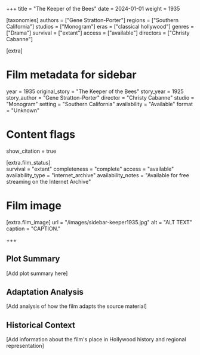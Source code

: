 +++
title = "The Keeper of the Bees"
date = 2024-01-01
weight = 1935

[taxonomies]
authors = ["Gene Stratton-Porter"]
regions = ["Southern California"]
studios = ["Monogram"]
eras = ["classical hollywood"]
genres = ["Drama"]
survival = ["extant"]
access = ["available"]
directors = ["Christy Cabanne"]

[extra]
# Film metadata for sidebar
year = 1935
original_story = "The Keeper of the Bees"
story_year = 1925
story_author = "Gene Stratton-Porter"
director = "Christy Cabanne"
studio = "Monogram"
setting = "Southern California"
availability = "Available"
format = "Unknown"

# Content flags
show_citation = true

[extra.film_status]  
survival = "extant"
completeness = "complete"
access = "available"
availability_type = "internet_archive"
availability_notes = "Available for free streaming on the Internet Archive"

# Film image
[extra.film_image]
url = "/images/sidebar-keeper1935.jpg"
alt = "ALT TEXT"
caption = "CAPTION."

+++

## Plot Summary

[Add plot summary here]

## Adaptation Analysis

[Add analysis of how the film adapts the source material]

## Historical Context

[Add information about the film's place in Hollywood history and regional representation]